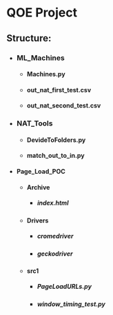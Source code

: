 # QOE Project

## Structure:
* ### ML_Machines
  * #### Machines.py
  * #### out_nat_first_test.csv
  * #### out_nat_second_test.csv
* ### NAT_Tools
  * #### DevideToFolders.py
  * #### match_out_to_in.py
* #### Page_Load_POC
  * #### Archive
    * ##### index.html
  * #### Drivers
    * ##### cromedriver
    * ##### geckodriver
  * #### src1
    * ##### PageLoadURLs.py
    * ##### window_timing_test.py
